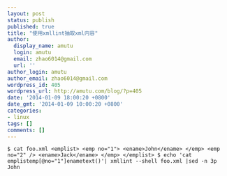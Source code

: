 ```yaml
---
layout: post
status: publish
published: true
title: "使用xmllint抽取xml内容"
author:
  display_name: amutu
  login: amutu
  email: zhao6014@gmail.com
  url: ''
author_login: amutu
author_email: zhao6014@gmail.com
wordpress_id: 405
wordpress_url: http://amutu.com/blog/?p=405
date: '2014-01-09 18:00:20 +0800'
date_gmt: '2014-01-09 10:00:20 +0800'
categories:
- linux
tags: []
comments: []
---
```

`
$ cat foo.xml
<emplist>
<emp no="1">
<ename>John</ename>
</emp>
<emp no="2" />
<ename>Jack</ename>
</emp>
</emplist>
$ echo 'cat emplistemp[@no="1"]enametext()'| xmllint --shell foo.xml |sed -n 3p  
John
`
